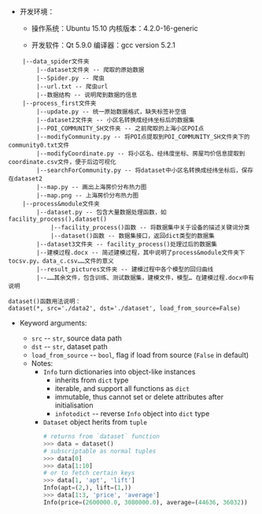  - 开发环境：
	 - 操作系统：Ubuntu 15.10
	   内核版本：4.2.0-16-generic 
	   
	 - 开发软件：Qt 5.9.0
	   编译器：gcc version 5.2.1
```
    |--data_spider文件夹
        |--dataset文件夹 -- 爬取的原始数据
        |--Spider.py -- 爬虫
        |--url.txt -- 爬虫url
        |--数据结构 -- 说明爬到数据的信息
    |--process_first文件夹
        |--update.py -- 统一原始数据格式，缺失标签补空值
        |--dataset2文件夹 -- 小区名转换成经纬坐标后的数据集
        |--POI_COMMUNITY_SH文件夹 -- 之前爬取的上海小区POI点
        |--modifyCommunity.py -- 将POI点提取到POI_COMMUNITY_SH文件夹下的community0.txt文件
        |--modifyCoordinate.py -- 将小区名、经纬度坐标、房屋均价信息提取到coordinate.csv文件，便于后边可视化
        |--searchForCommunity.py -- 将dataset中小区名转换成经纬坐标后，保存在dataset2
        |--map.py -- 画出上海房价分布热力图
        |--map.png -- 上海房价分布热力图
    |--process&module文件夹
        |--dataset.py -- 包含大量数据处理函数，如facility_process(),dataset()
            |--facility_process()函数 -- 将数据集中关于设备的描述关键词分类
            |--dataset()函数 -- 数据集接口，返回dict类型的数据集
        |--dataset3文件夹 -- facility_process()处理过后的数据集
        |--建模过程.docx -- 简述建模过程，其中说明了process&module文件夹下tocsv.py，data_c.csv……文件的意义
        |--result_pictures文件夹 -- 建模过程中各个模型的回归曲线
        |--……其余文件，包含训练、测试数据集，建模文件，模型… 在建模过程.docx中有说明
```

```
dataset()函数用法说明：
dataset(*, src='./data2', dst='./dataset', load_from_source=False)
```

 - Keyword arguments:
    * `src` -- `str`, source data path
    * `dst` -- `str`, dataset path
    * `load_from_source` -- `bool`, flag if load from source (`False` in default)

    - Notes:
        * `Info` turn dictionaries into object-like instances
            - inherits from `dict` type
            - iterable, and support all functions as `dict`
            - immutable, thus cannot set or delete attributes after initialisation
            - `infotodict` -- reverse `Info` object into `dict` type
        * `Dataset` object herits from `tuple`
            ```python
            # returns from `dataset` function
            >>> data = dataset()
            # subscriptable as normal tuples
            >>> data[0]
            >>> data[1:10]
            # or to fetch certain keys
            >>> data[1, 'apt', 'lift']
            Info(apt=(2,), lift=(1,))
            >>> data[1:3, 'price', 'average']
            Info(price=(2600000.0, 3080000.0), average=(44636, 36032))
            ```
